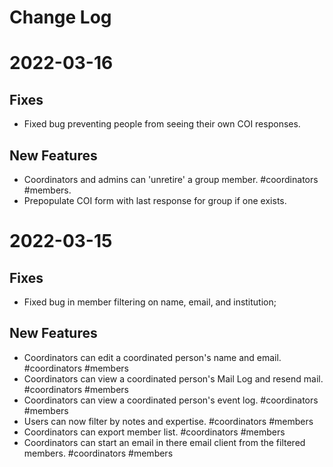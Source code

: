 # Change Log

# 2022-03-16
## Fixes
* Fixed bug preventing people from seeing their own COI responses.
## New Features
* Coordinators and admins can 'unretire' a group member. #coordinators #members.
* Prepopulate COI form with last response for group if one exists.
# 2022-03-15
## Fixes
* Fixed bug in member filtering on name, email, and institution; 

## New Features
* Coordinators can edit a coordinated person's name and email. #coordinators #members
* Coordinators can view a coordinated person's Mail Log and resend mail. #coordinators #members
* Coordinators can view a coordinated person's event log. #coordinators #members
* Users can now filter by notes and expertise. #coordinators #members
* Coordinators can export member list. #coordinators #members
* Coordinators can start an email in there email client from the filtered members. #coordinators #members